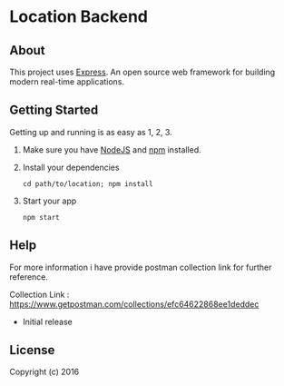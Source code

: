 # Location Backend

>

## About

This project uses [Express](https://expressjs.com/). An open source web framework for building modern real-time applications.

## Getting Started

Getting up and running is as easy as 1, 2, 3.

1. Make sure you have [NodeJS](https://nodejs.org/) and [npm](https://www.npmjs.com/) installed.
2. Install your dependencies

    ```
    cd path/to/location; npm install
    ```

3. Start your app

    ```
    npm start
    ```

## Help

For more information i have provide postman collection link for further reference.

Collection Link : https://www.getpostman.com/collections/efc64622868ee1deddec

- Initial release

## License

Copyright (c) 2016
